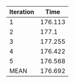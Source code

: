 | Iteration | Time |
| ---- | ---- |
| 1 | 176.113 |
| 2 | 177.1 |
| 3 | 177.255 |
| 4 | 176.422 |
| 5 | 176.568 |
| MEAN | 176.692 |
